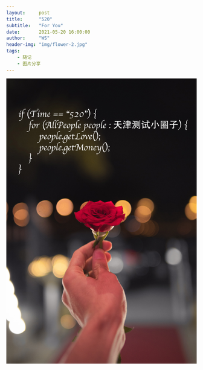 ```yaml
---
layout:     post
title:      "520"
subtitle:   "For You"
date:       2021-05-20 16:00:00
author:     "WS"
header-img: "img/flower-2.jpg"
tags:
    - 随记
    - 图片分享
---
```




![javascript](/img/flower-1.jpg)